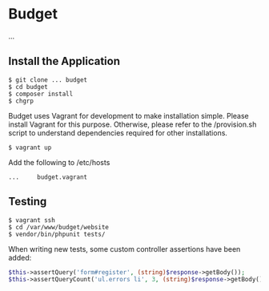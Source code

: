 # Budget

...

## Install the Application ##

```
$ git clone ... budget
$ cd budget
$ composer install
$ chgrp
```

Budget uses Vagrant for development to make installation simple. Please install Vagrant for this purpose. Otherwise, please refer to the /provision.sh script to understand dependencies required for other installations.

```
$ vagrant up
```

Add the following to /etc/hosts

```
...     budget.vagrant
```

## Testing ##

```
$ vagrant ssh
$ cd /var/www/budget/website
$ vendor/bin/phpunit tests/
```

When writing new tests, some custom controller assertions have been added:

```php
$this->assertQuery('form#register', (string)$response->getBody());
$this->assertQueryCount('ul.errors li', 3, (string)$response->getBody());
```
